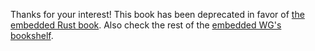 Thanks for your interest! This book has been deprecated in favor of [the
embedded Rust book][book]. Also check the rest of the [embedded WG's][wg]
[bookshelf].

[book]: https://rust-embedded.github.io/bookshelf/book/index.html
[wg]: https://github.com/rust-embedded/wg
[bookshelf]: https://rust-embedded.github.io/bookshelf/

<!-- # What is a dev board? -->

<!-- Dev board is the short term for "development board". When dealing with embedded -->
<!-- systems it is typical to have an application specific PCB board which carries -->
<!-- the processor you are going to write software for. However, sometimes you don't -->
<!-- know what your hardware looks like at the start of a project, or maybe you want -->
<!-- to be able to rapidly prototype by connecting different sensors and actuators to -->
<!-- your processor without having to make a new PCB board every time. This is where -->
<!-- dev boards come in, they are essentially the bare minimum you need (sometimes -->
<!-- with some additional sensors for evaluation) to turn on the processor, program -->
<!-- it, and connect things to it. If you are familiar with the [Arduino] platform, -->
<!-- that is a dev board. -->

<!-- While you can use an emulator to follow along it is more fun, and more -->
<!-- rewarding, to make command real hardware to do your bidding. So lets choose one! -->

<!-- [Arduino]: https://www.arduino.cc/ -->

<!-- > **TODO** A picture would be useful here. -->

<!-- # What dev board should I use/get? -->

<!-- I won't force you to use a specific dev board. This document has been written in -->
<!-- a device-agnostic way so you can follow it with pretty much any dev board you -->
<!-- want. Where a specific dev board is targeted it will be stated explicitly. -->

<!-- Nonetheless, some dev boards are easier to work with than others. This section -->
<!-- will provide you some advice on how to pick a dev board that will make your life -->
<!-- easier. -->

<!-- When we are choosing a dev board we are looking at the following parameters, -->
<!-- which are outlined in more detail below: -->

<!-- - Supports OpenOCD. Which is what we will use to load and debug compiled -->
<!--   binaries of our Rust code. -->

<!-- - Has good documentation. You always will have the datasheet from the -->
<!--   manufacturer, but good and easy to follow documentation on the boards pinout, -->
<!--   how it relates to the processor and what other goodies you have is key. -->

<!-- - Community! Some dev boards have more of a following than others, while others -->
<!--   will be using C/C++ the community can help with hardware related issues, or -->
<!--   maybe even by providing example C code which can be helpful for getting -->
<!--   started. -->

<!-- ## OpenOCD support -->

<!-- We'll use OpenOCD to "flash" and debug the programs we'll develop. It's best if -->
<!-- you can get a dev board with a built-in debugger that's supported by OpenOCD. -->
<!-- You can see a list of such boards [here]. -->

<!-- [here]: https://github.com/ntfreak/openocd/tree/master/tcl/board -->

<!-- > **NOTE** Not all the dev boards listed in that link have an ARM Cortex-M -->
<!-- > microcontroller, some of them have Cortex-A processors, some have -->
<!-- > microcontrollers with a different architecture (e.g. AVR). -->

<!-- One example of such dev board is the [STM32F3DISCOVERY] which I'm going to -->
<!-- use throughout the examples of this document. It seems that most of -->
<!-- the [other evaluation boards][discoveries] by STM32 also have a built-in -->
<!-- debugger and are supported by OpenOCD. I'm not familiar with other vendors like -->
<!-- Atmel and NXP but they probably have similar offerings. -->

<!-- [STM32F3DISCOVERY]: http://www.st.com/en/evaluation-tools/stm32f3discovery.html -->
<!-- [discoveries]: http://www.st.com/en/evaluation-tools/stm32-mcu-discovery-kits.html -->

<!-- Alternatively, you can use a board that doesn't have a built-in debugger if the -->
<!-- microcontroller in it is supported by OpenOCD (check [this list][target]) and -->
<!-- the board exposes a JTAG/SWD connector, but you'll also need an external -->
<!-- debugger supported by OpenOCD (check [this list][interface]). This is more -->
<!-- complicated as you'll have to read about the JTAG/SWD interface to make an -->
<!-- informed decision and you'll also have to figure out how to wire up everything -->
<!-- together. -->

<!-- [target]: https://github.com/ntfreak/openocd/tree/master/tcl/target -->
<!-- [interface]: https://github.com/ntfreak/openocd/tree/master/tcl/interface -->

<!-- > **NOTE** The "target list" linked above not only contains Cortex-M -->
<!-- > microcontrollers but also devices with different architectures. Likewise, the -->
<!-- > "interface list" linked above not only lists JTAG/SWD interfaces. -->

<!-- > **TODO** Add picture of what the connection looks like -->

<!-- ## Good documentation -->

<!-- The microcontroller in it should have documentation about: -->

<!-- - The peripherals it provides: How they work and the registers associated with -->
<!--   them. This document is known as the *Reference Manual* ([example][rm]), -->
<!--   although sometimes this information is contained in the *Data Sheet* -->
<!--   ([example][ds]). -->

<!-- - Hardware bugs (yes, hardware can have bugs too!) or device limitations that -->
<!--   may be present in the revision of the hardware that you own and how to work -->
<!--   around them. This document is known as *Silicon Errata* or just *Errata Sheet* -->
<!--   ([example][se]). -->

<!-- [rm]: http://www.st.com/resource/en/reference_manual/cd00246267.pdf -->
<!-- [ds]: http://www.ti.com/lit/ds/symlink/lm3s6965.pdf -->
<!-- [se]: http://www.st.com/resource/en/errata_sheet/cd00260217.pdf -->

<!-- # Dev boards that Rustaceans have used before -->

<!-- Or that we are sure work just fine. -->

<!-- - [STM32F3DISCOVERY] -->
<!--   - Recommended if you are a beginner as we have beginner friendly documentation -->
<!--     tailored for this specific board. Check the [Discovery] book. -->

<!--   - There's a crate, [f3], that targets this board and provides a high -->
<!--     level, easy to use API. -->

<!--   - Has an on-board programmer/debugger -->

<!--   - Has OpenOCD and GDB support -->

<!-- [f3]: https://crates.io/crates/f3 -->

<!-- [Discovery]: https://japaric.github.io/discovery -->

<!-- - [Other DISCOVERY boards][discoveries] -->
<!--   - Have an on-board programmer/debugger -->

<!--   - Have OpenOCD and GDB support -->

<!-- - [Nucleo boards](http://www.st.com/en/evaluation-tools/stm32-mcu-nucleo.html) -->
<!--   - Pretty much like the DISCOVERYs but in an Arduino-compatible form factor -->

<!--   - You can use Arduino shields with these boards -->

<!--   - Have an on-board programmer/debbuger -->

<!--   - Have OpenOCD and GDB support -->

<!-- - [Teensy 3.x](https://www.pjrc.com/teensy/) -->
<!--   - High level crate, like f3, that targets this board: [teensy3] -->

<!--   - Can flash programs with just a USB cable (has a USB bootloader) -->

<!--   - No debug support (GDB) AFAIK because the SWD pins are not exposed -->

<!-- [teensy3]: https://crates.io/crates/teensy3 -->

<!-- - [Tiva-C Launchpad](http://www.ti.com/tool/ek-tm4c123gxl) -->
<!--   - Has an on-board programmer/debugger -->

<!--   - Has OpenOCD and GDB support -->

<!-- - [Stellaris Launchpad](http://www.ti.com/tool/ek-lm4f120xl) -->
<!--   - Has an on-board programmer/debugger -->

<!--   - Has OpenOCD and GDB support -->

<!-- - Arduino [Due] & [Zero] -->
<!--   - Can flash programs with just a USB cable (has a USB bootloader) -->

<!--   - Debugging requires an external debugger (more hardware) -->

<!-- [Due]: https://www.arduino.cc/en/Main/ArduinoBoardDue -->
<!-- [Zero]: https://www.arduino.cc/en/Main/ArduinoBoardZero -->
